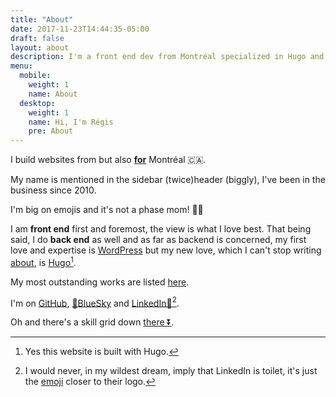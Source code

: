 ```yaml
---
title: "About"
date: 2017-11-23T14:44:35-05:00
draft: false
layout: about
description: I'm a front end dev from Montréal specialized in Hugo and Wordpress! How can I help?
menu:
  mobile:
    weight: 1
    name: About
  desktop:
    weight: 1
    name: Hi, I'm Régis
    pre: About
---
```


I build websites from but also [**for**](/project_tags/mtl/) Montréal 🇨🇦.

My name is mentioned in the <span class="desktop-inline">sidebar (twice)</span><span class="mobile-inline tablet-inline">header (biggly)</span>, I've been in the business since 2010.

I'm big on emojis and it's not a phase mom! 🤷🏻

I am __front end__ first and foremost, the view is what I love best. That being said, I do __back end__ as well and as far as backend is concerned, my first love and expertise is [WordPress](/project_tags/wordpress) but my new love, which I can't stop writing [about](/tags/hugo), is [Hugo](http://gohugo.io/)[^1].

My most outstanding works are listed [here](/).

I'm on <span class="black-color font-semibold">[GitHub](https://github.com/regisphilibert)</span>, <span class="twitter-color font-semibold">[🦋BlueSky](https://bsky.app/profile/regisphilibert.com)</span> and <span class="black-color font-semibold">[LinkedIn🚾](https://www.linkedin.com/in/regisphilibert)</span>[^2].

Oh and there's a skill grid down [there ⏬](#skill-grid).

[^2]: I would never, in my wildest dream, imply that LinkedIn is toilet, it's just the [emoji](https://emojipedia.org/water-closet/) closer to their logo.

[^1]: Yes this website is built with Hugo.